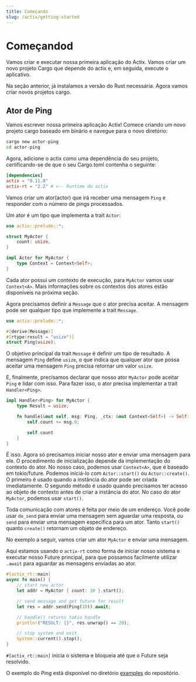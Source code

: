 ```yaml
---
title: Começando
slug: /actix/getting-started
---
```


# Começandod

Vamos criar e executar nossa primeira aplicação do Actix. Vamos criar um novo projeto Cargo
que depende do actix e, em seguida, execute o aplicativo.

Na seção anterior, já instalamos a versão do Rust necessária. Agora vamos criar novos projetos cargo.

## Ator de Ping

Vamos escrever nossa primeira aplicação Actix! Comece criando um novo projeto cargo baseado em binário e navegue para o novo diretório:

```bash
cargo new actor-ping
cd actor-ping
```

Agora, adicione o actix como uma dependência do seu projeto, certificando-se de que o seu Cargo.toml contenha o seguinte:

```toml
[dependencies]
actix = "0.11.0"
actix-rt = "2.2" # <-- Runtime do actix
```

Vamos criar um ator(actor) que irá receber uma mensagem `Ping` e responder com o número de pings processados.

Um ator é um tipo que implementa a trait `Actor`:

```rust
use actix::prelude::*;

struct MyActor {
    count: usize,
}

impl Actor for MyActor {
    type Context = Context<Self>;
}
```

Cada ator possui um contexto de execução, para `MyActor` vamos usar `Context<A>`. Mais informações sobre os contextos dos atores estão disponíveis na próxima seção.

Agora precisamos definir a `Message` que o ator precisa aceitar. A mensagem pode ser qualquer tipo que implemente a trait `Message`.

```rust
use actix::prelude::*;

#[derive(Message)]
#[rtype(result = "usize")]
struct Ping(usize);
```

O objetivo principal da trait `Message` é definir um tipo de resultado. A mensagem `Ping` define `usize`, o que indica que qualquer ator que possa aceitar uma mensagem `Ping` precisa retornar um valor `usize`.

E, finalmente, precisamos declarar que nosso ator `MyActor` pode aceitar `Ping` e lidar com isso. Para fazer isso, o ator precisa implementar a trait `Handler<Ping>`.

```rust
impl Handler<Ping> for MyActor {
    type Result = usize;

    fn handle(&mut self, msg: Ping, _ctx: &mut Context<Self>) -> Self::Result {
        self.count += msg.0;

        self.count
    }
}
```

É isso. Agora só precisamos iniciar nosso ator e enviar uma mensagem para ele. O procedimento de inicialização depende da implementação do contexto do ator. No nosso caso, podemos usar `Context<A>`, que é baseado em tokio/future. Podemos iniciá-lo com `Actor::start()` ou `Actor::create()`. O primeiro é usado quando a instância do ator pode ser criada imediatamente. O segundo método é usado quando precisamos ter acesso ao objeto de contexto antes de criar a instância do ator. No caso do ator `MyActor`, podemos usar `start()`.

Toda comunicação com atores é feita por meio de um endereço. Você pode usar `do_send` para enviar uma mensagem sem aguardar uma resposta, 
ou `send` para enviar uma mensagem específica para um ator. Tanto `start()` quanto `create()` retornam um objeto de endereço.

No exemplo a seguir, vamos criar um ator `MyActor` e enviar uma mensagem.

Aqui estamos usando o `actix-rt` como forma de iniciar nosso sistema e executar nosso Future principal, para que possamos facilmente utilizar `.await` para aguardar as mensagens enviadas ao ator.

```rust
#[actix_rt::main] 
async fn main() {
    // start new actor
    let addr = MyActor { count: 10 }.start();

    // send message and get future for result
    let res = addr.send(Ping(10)).await;

    // handle() returns tokio handle
    println!("RESULT: {}", res.unwrap() == 20);

    // stop system and exit
    System::current().stop();
}
```

`#[actix_rt::main]` inicia o sistema e bloqueia até que o Future seja resolvido.

O exemplo do Ping está disponível no diretório [examples](https://github.com/actix/actix/tree/master/actix/examples/) do repositório.
